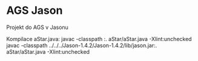 # AGS Jason

Projekt do AGS v Jasonu

Kompilace aStar.java:
javac -classpath <path to jason.jar>:. aStar/aStar.java -Xlint:unchecked
javac -classpath ../../../Jason-1.4.2/Jason-1.4.2/lib/jason.jar:. aStar/aStar.java -Xlint:unchecked
